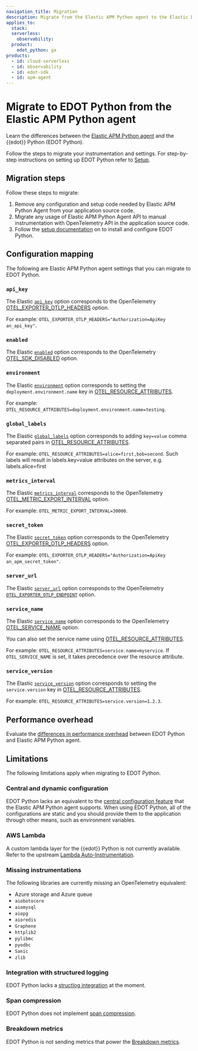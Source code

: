 ```yaml
---
navigation_title: Migration
description: Migrate from the Elastic APM Python agent to the Elastic Distribution of OpenTelemetry Python (EDOT Python).
applies_to:
  stack:
  serverless:
    observability:
  product:
    edot_python: ga
products:
  - id: cloud-serverless
  - id: observability
  - id: edot-sdk
  - id: apm-agent
---
```


# Migrate to EDOT Python from the Elastic APM Python agent

Learn the differences between the [Elastic APM Python agent](apm-agent-python://reference/index.md) and the {{edot}} Python (EDOT Python).

Follow the steps to migrate your instrumentation and settings. For step-by-step instructions on setting up EDOT Python refer to [Setup](./setup/index.md).

## Migration steps

Follow these steps to migrate:

1. Remove any configuration and setup code needed by Elastic APM Python Agent from your application source code.
2. Migrate any usage of Elastic APM Python Agent API to manual instrumentation with OpenTelemetry API in the application source code.
3. Follow the [setup documentation](setup/index.md) on to install and configure EDOT Python.

## Configuration mapping

The following are Elastic APM Python agent settings that you can migrate to EDOT Python.

### `api_key`

The Elastic [`api_key`](apm-agent-python://reference/configuration.md#config-api-key) option corresponds to the OpenTelemetry [OTEL_EXPORTER_OTLP_HEADERS](https://opentelemetry.io/docs/concepts/sdk-configuration/otlp-exporter-configuration/#otel_exporter_otlp_headers) option.

For example: `OTEL_EXPORTER_OTLP_HEADERS="Authorization=ApiKey an_api_key"`.

### `enabled`

The Elastic [`enabled`](apm-agent-python://reference/configuration.md#config-enabled) option corresponds to the OpenTelemetry [OTEL_SDK_DISABLED](https://opentelemetry.io/docs/specs/otel/configuration/sdk-environment-variables/#general-sdk-configuration) option.

### `environment`

The Elastic [`environment`](apm-agent-python://reference/configuration.md#config-environment) option corresponds to setting the `deployment.environment.name` key in [OTEL_RESOURCE_ATTRIBUTES](https://opentelemetry.io/docs/concepts/sdk-configuration/general-sdk-configuration/#otel_resource_attributes).

For example: `OTEL_RESOURCE_ATTRIBUTES=deployment.environment.name=testing`.

### `global_labels`

The Elastic [`global_labels`](apm-agent-python://reference/configuration.md#config-global_labels) option corresponds to adding `key=value` comma separated pairs in [OTEL_RESOURCE_ATTRIBUTES](https://opentelemetry.io/docs/concepts/sdk-configuration/general-sdk-configuration/#otel_resource_attributes).

For example: `OTEL_RESOURCE_ATTRIBUTES=alice=first,bob=second`. Such labels will result in labels.key=value attributes on the server, e.g. labels.alice=first

### `metrics_interval`

The Elastic [`metrics_interval`](apm-agent-python://reference/configuration.md#config-metrics_interval) corresponds to the OpenTelemetry [OTEL_METRIC_EXPORT_INTERVAL](https://opentelemetry.io/docs/specs/otel/configuration/sdk-environment-variables/#periodic-exporting-metricreader) option.

For example: `OTEL_METRIC_EXPORT_INTERVAL=30000`.

### `secret_token`

The Elastic [`secret_token`](apm-agent-python://reference/configuration.md#config-secret-token) option corresponds to the OpenTelemetry [OTEL_EXPORTER_OTLP_HEADERS](https://opentelemetry.io/docs/concepts/sdk-configuration/otlp-exporter-configuration/#otel_exporter_otlp_headers) option.

For example: `OTEL_EXPORTER_OTLP_HEADERS="Authorization=ApiKey an_apm_secret_token"`.

### `server_url`

The Elastic [`server_url`](apm-agent-python://reference/configuration.md#config-server-url) option corresponds to the OpenTelemetry [`OTEL_EXPORTER_OTLP_ENDPOINT`](https://opentelemetry.io/docs/concepts/sdk-configuration/otlp-exporter-configuration/#otel_exporter_otlp_endpoint) option.

### `service_name`

The Elastic [`service_name`](apm-agent-python://reference/configuration.md#config-service-name) option corresponds to the OpenTelemetry [OTEL_SERVICE_NAME](https://opentelemetry.io/docs/concepts/sdk-configuration/general-sdk-configuration/#otel_service_name) option.

You can also set the service name using [OTEL_RESOURCE_ATTRIBUTES](https://opentelemetry.io/docs/concepts/sdk-configuration/general-sdk-configuration/#otel_resource_attributes).

For example: `OTEL_RESOURCE_ATTRIBUTES=service.name=myservice`. If `OTEL_SERVICE_NAME` is set, it takes precedence over the resource attribute.

### `service_version`

The Elastic [`service_version`](apm-agent-python://reference/configuration.md#config-service-version) option corresponds to setting the `service.version` key in [OTEL_RESOURCE_ATTRIBUTES](https://opentelemetry.io/docs/concepts/sdk-configuration/general-sdk-configuration/#otel_resource_attributes).

For example: `OTEL_RESOURCE_ATTRIBUTES=service.version=1.2.3`.

## Performance overhead

Evaluate the [differences in performance overhead](./overhead.md) between EDOT Python and Elastic APM Python agent.

## Limitations

The following limitations apply when migrating to EDOT Python.

### Central and dynamic configuration

EDOT Python lacks an equivalent to the [central configuration feature](docs-content://solutions/observability/apm/configure-apm-agent-central-configuration.md) that the Elastic APM Python agent supports. When using EDOT Python, all of the configurations are static and you should provide them to the application through other means, such as environment variables.

### AWS Lambda

A custom lambda layer for the {{edot}} Python is not currently available. Refer to the upstream [Lambda Auto-Instrumentation](https://opentelemetry.io/docs/faas/lambda-auto-instrument/).

### Missing instrumentations

The following libraries are currently missing an OpenTelemetry equivalent:

- Azure storage and Azure queue
- `aiobotocore`
- `aiomysql`
- `aiopg`
- `aioredis`
- `Graphene`
- `httplib2`
- `pylibmc`
- `pyodbc`
- `Sanic`
- `zlib`

### Integration with structured logging

EDOT Python lacks a [structlog integration](apm-agent-python://reference/logs.md#structlog) at the moment.

### Span compression

EDOT Python does not implement [span compression](docs-content://solutions/observability/apm/spans.md#apm-spans-span-compression).

### Breakdown metrics

EDOT Python is not sending metrics that power the [Breakdown metrics](docs-content://solutions/observability/apm/metrics.md#_breakdown_metrics).
